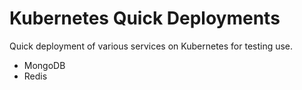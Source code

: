 # Kubernetes Quick Deployments
Quick deployment of various services on Kubernetes for testing use.
- MongoDB
- Redis